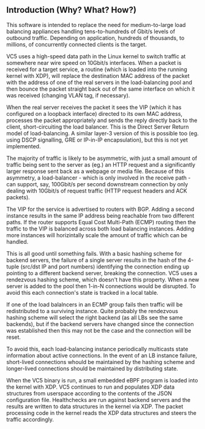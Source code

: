 
## Introduction (Why? What? How?)

This software is intended to replace the need for medium-to-large load
balancing appliances handling tens-to-hundreds of Gbit/s levels of
outbound traffic. Depending on application, hundreds of thousands, to
millions, of concurrently connected clients is the target.

VC5 uses a high-speed data path in the Linux kernel to switch traffic
at somewhere near wire speed on 10Gbit/s interfaces. When a packet is
received for a target service, a routine (which is loaded into the
running kernel with XDP), will replace the destination MAC address of
the packet with the address of one of the real servers in the
load-balancing pool and then bounce the packet straight back out of
the same interface on which it was received (changing VLAN tag, if
necessary).

When the real server receives the packet it sees the VIP (which it has
configured on a loopback interface) directed to its own MAC address,
processes the packet appropriately and sends the reply directly back
to the client, short-circuiting the load balancer. This is the Direct
Server Return model of load-balancing. A similar layer-3 version of
this is possible too (eg. using DSCP signalling, GRE or IP-in-IP
encapsulation), but this is not yet implemented.

The majority of traffic is likely to be asymmetric, with just a small
amount of traffic being sent to the server as (eg.) an HTTP request
and a significantly larger response sent back as a webpage or media
file. Because of this asymmetry, a load-balancer - which is only
involved in the receive path - can support, say, 100Gbit/s per second
downstream connection by only dealing with 10Gbit/s of request traffic
(HTTP request headers and ACK packets).

The VIP for the service is advertised to routers with BGP. Adding a
second instance results in the same IP
address being reachable from two different paths. If the router
supports Equal Cost Multi-Path (ECMP) routing then the traffic to the
VIP is balanced across both load balancing instances. Adding more
instances will horizintally scale the amount of traffic which can be
handled.

This is all good until something fails. With a basic hashing scheme
for backend servers, the failure of a single server results in the
hash of the 4-tuple (src/dst IP and port numbers) identifying the
connection ending up pointing to a different backend server, breaking
the connection. VC5 uses a rendezvous hashing scheme, which doesn't
have this property. When a new server is added to the pool then 1-in-N
connections would be disrupted. To avoid this each connection's state
is tracked in a local table.

If one of the load balalncers in an ECMP group fails then traffic will
be redistributed to a surviving instance. Quite probably the
rendezvous hashing scheme will select the right backend (as all LBs
see the same backends), but if the backend servers have changed since
the connection was established then this may not be the case and the
connection will be reset.

To avoid this, each load-balancing instance periodically multicasts
state information about active connections. In the event of an LB
instance failure, short-lived connections whould be maintained by the
hashing scheme and longer-lived connections should be maintained by
distributing state.

When the VC5 binary is run, a small embedded eBPF program is loaded
into the kernel with XDP. VC5 continues to run and populates XDP data
structures from userspace according to the contents of the JSON
configuration file. Healthchecks are run against backend servers and
the results are written to data structures in the kernel via XDP. The
packet processing code in the kernel reads the XDP data structures and
steers the traffic accordingly.
